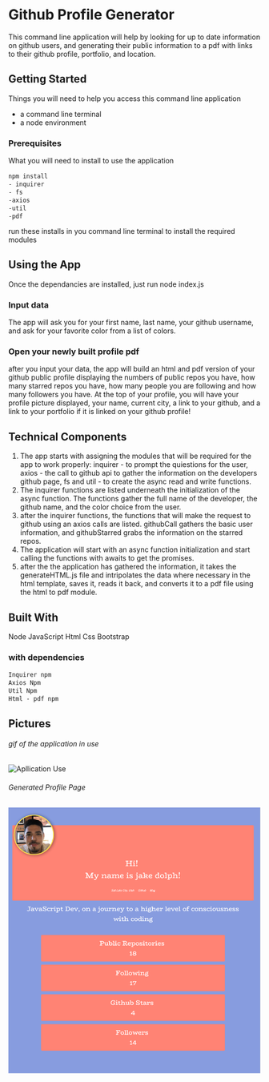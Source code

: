 # Github Profile Generator

This command line application will help by looking for up to date information on github users, and generating their public information to a pdf with links to their github profile, portfolio, and location.

## Getting Started

Things you will need to help you access this command line application
- a command line terminal
- a node environment
### Prerequisites

What you will need to install to use the application

```
npm install
- inquirer
- fs
-axios
-util
-pdf
```
run these installs in you command line terminal to install the required modules

## Using the App

Once the dependancies are installed, just run node index.js

### Input data
The app will ask you for your first name, last name, your github username, and ask for your favorite color from a list of colors.
### Open your newly built profile pdf
after you input your data, the app will build an html and pdf version of your github public profile displaying the numbers of public repos you have, how many starred repos you have, how many people you are following and how many followers you have. At the top of your profile, you will have your profile picture displayed, your name, current city, a link to your github, and a link to your portfolio if it is linked on your github profile!
## Technical Components
1. The app starts with assigning the modules that will be required for the app to work properly: inquirer - to prompt the quiestions for the user, axios - the call to github api to gather the information on the developers github page, fs and util - to create the async read and write functions.
2. The inquirer functions are listed underneath the initialization of the async function. The functions gather the full name of the developer, the github name, and the color choice from the user.
3. after the inquirer functions, the functions that will make the request to github using an axios calls are listed. githubCall gathers the basic user information, and githubStarred grabs the information on the starred repos.
4. The application will start with an async function initialization and start calling the functions with awaits to get the promises.
5. after the the application has gathered the information, it takes the generateHTML.js file and intripolates the data where necessary in the html template, saves it, reads it back, and converts it to a pdf file using the html to pdf module.
## Built With
Node
JavaScript
Html
Css
Bootstrap
### with dependencies
```
Inquirer npm
Axios Npm
Util Npm
Html - pdf npm
```

## Pictures

###### gif of the application in use
![Apllication Use](./assets/images/github-profile-generator.gif "Application Use")
###### Generated Profile Page
![Profile PDF](./assets/images/github-profile-pdf.png "Profile Pdf")


